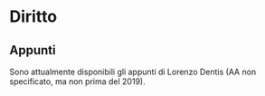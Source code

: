 # Diritto

## Appunti

Sono attualmente disponibili gli appunti di Lorenzo Dentis (AA non specificato, ma non prima del 2019).
